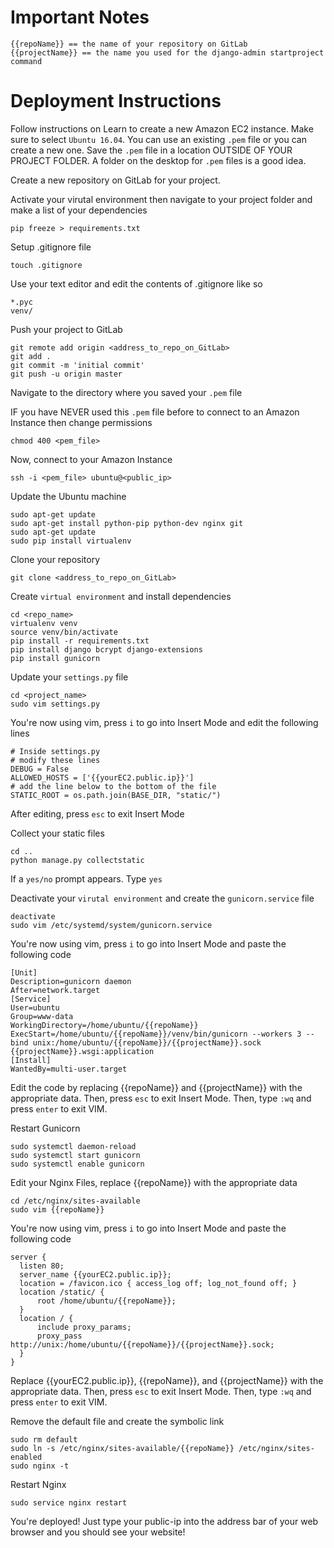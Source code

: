 # Important Notes
```
{{repoName}} == the name of your repository on GitLab
{{projectName}} == the name you used for the django-admin startproject command
```
# Deployment Instructions

Follow instructions on Learn to create a new Amazon EC2 instance.  Make sure to select `Ubuntu 16.04`.  You can use an existing `.pem` file or you can create a new one.  Save the `.pem` file in a location OUTSIDE OF YOUR PROJECT FOLDER.  A folder on the desktop for `.pem` files is a good idea.

Create a new repository on GitLab for your project.

Activate your virutal environment then navigate to your project folder and make a list of your dependencies
```
pip freeze > requirements.txt
```

Setup .gitignore file
```
touch .gitignore
```

Use your text editor and edit the contents of .gitignore like so
```
*.pyc
venv/
```
Push your project to GitLab
```
git remote add origin <address_to_repo_on_GitLab>
git add .
git commit -m 'initial commit'
git push -u origin master
```

Navigate to the directory where you saved your `.pem` file

IF you have NEVER used this `.pem` file before to connect to an Amazon Instance then change permissions
```
chmod 400 <pem_file>
```

Now, connect to your Amazon Instance
```
ssh -i <pem_file> ubuntu@<public_ip>
```

Update the Ubuntu machine
```
sudo apt-get update
sudo apt-get install python-pip python-dev nginx git
sudo apt-get update
sudo pip install virtualenv
```

Clone your repository
```
git clone <address_to_repo_on_GitLab>
```

Create `virtual environment` and install dependencies
```
cd <repo_name>
virtualenv venv
source venv/bin/activate
pip install -r requirements.txt
pip install django bcrypt django-extensions
pip install gunicorn
```

Update your `settings.py` file
```
cd <project_name>
sudo vim settings.py
```

You're now using vim, press `i` to go into Insert Mode and edit the following lines
```
# Inside settings.py
# modify these lines
DEBUG = False
ALLOWED_HOSTS = ['{{yourEC2.public.ip}}']
# add the line below to the bottom of the file
STATIC_ROOT = os.path.join(BASE_DIR, "static/")
```

After editing, press `esc` to exit Insert Mode

Collect your static files
```
cd ..
python manage.py collectstatic
```
If a `yes/no` prompt appears.  Type `yes`

Deactivate your `virutal environment` and create the `gunicorn.service` file
```
deactivate
sudo vim /etc/systemd/system/gunicorn.service
```

You're now using vim, press `i` to go into Insert Mode and paste the following code
```
[Unit]
Description=gunicorn daemon
After=network.target
[Service]
User=ubuntu
Group=www-data
WorkingDirectory=/home/ubuntu/{{repoName}}
ExecStart=/home/ubuntu/{{repoName}}/venv/bin/gunicorn --workers 3 --bind unix:/home/ubuntu/{{repoName}}/{{projectName}}.sock {{projectName}}.wsgi:application
[Install]
WantedBy=multi-user.target
```
Edit the code by replacing {{repoName}} and {{projectName}} with the appropriate data.  Then, press `esc` to exit Insert Mode.  Then, type `:wq` and press `enter` to exit VIM.

Restart Gunicorn
```
sudo systemctl daemon-reload
sudo systemctl start gunicorn
sudo systemctl enable gunicorn
```

Edit your Nginx Files, replace {{repoName}} with the appropriate data
```
cd /etc/nginx/sites-available
sudo vim {{repoName}}
```

You're now using vim, press `i` to go into Insert Mode and paste the following code
```
server {
  listen 80;
  server_name {{yourEC2.public.ip}};
  location = /favicon.ico { access_log off; log_not_found off; }
  location /static/ {
      root /home/ubuntu/{{repoName}};
  }
  location / {
      include proxy_params;
      proxy_pass http://unix:/home/ubuntu/{{repoName}}/{{projectName}}.sock;
  }
}
```
Replace {{yourEC2.public.ip}}, {{repoName}}, and {{projectName}} with the appropriate data.  Then, press `esc` to exit Insert Mode.  Then, type `:wq` and press `enter` to exit VIM.

Remove the default file and create the symbolic link
```
sudo rm default
sudo ln -s /etc/nginx/sites-available/{{repoName}} /etc/nginx/sites-enabled
sudo nginx -t
```

Restart Nginx
```
sudo service nginx restart
```

You're deployed!  Just type your public-ip into the address bar of your web browser and you should see your website!
